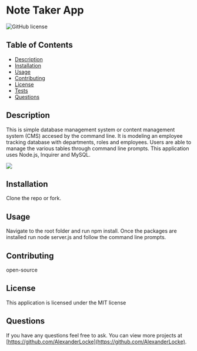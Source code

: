 # Note Taker App
![GitHub license](https://img.shields.io/badge/license-MIT-blue.svg)

## Table of Contents
* [Description](#description)
* [Installation](#installation)
* [Usage](#usage)
* [Contributing](#contributing)
* [License](#MIT)
* [Tests](#tests)
* [Questions](#questions)

## Description 
This is simple database management system or content management system (CMS) accesed by the command line. It is modeling an employee tracking database with departments, roles and employees. Users are able to manage the various tables through command line prompts. This application uses Node.js, Inquirer and MySQL.

[![](https://markdown-videos-api.jorgenkh.no/youtube/fZZM2AxPE-c)](https://youtu.be/fZZM2AxPE-c)


## Installation 
Clone the repo or fork.

## Usage 
Navigate to the root folder and run npm install. Once the packages are installed run node server.js and follow the command line prompts.

## Contributing 
open-source

## License
  This application is licensed under the MIT license

## Questions
If you have any questions feel free to ask. You can view more projects at [https://github.com/AlexanderLocke](https://github.com/AlexanderLocke).
